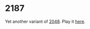 # 2187
Yet another variant of [2048](http://gabrielecirulli.github.io/2048/).
Play it [here](http://ajwesson.github.io/2187/).

